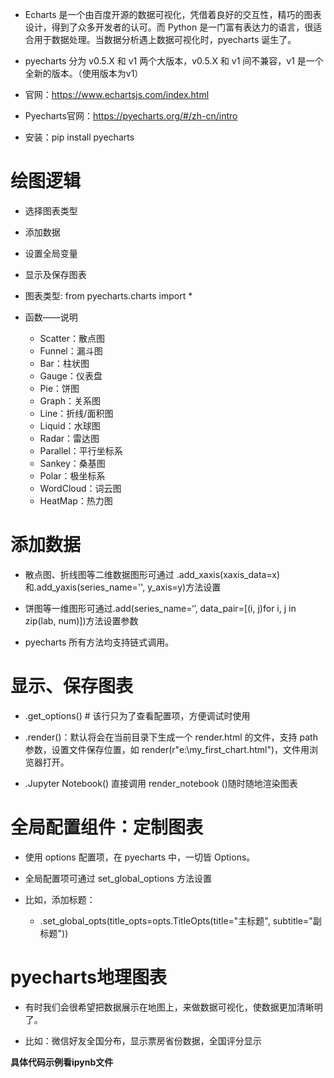 + Echarts 是一个由百度开源的数据可视化，凭借着良好的交互性，精巧的图表设计，得到了众多开发者的认可。而 Python 是一门富有表达力的语言，很适合用于数据处理。当数据分析遇上数据可视化时，pyecharts 诞生了。

+ pyecharts 分为 v0.5.X 和 v1 两个大版本，v0.5.X 和 v1 间不兼容，v1 是一个全新的版本。（使用版本为v1）

+ 官网：https://www.echartsjs.com/index.html

+ Pyecharts官网：https://pyecharts.org/#/zh-cn/intro

+ 安装：pip install pyecharts



# 绘图逻辑

+ 选择图表类型

+ 添加数据

+ 设置全局变量

+ 显示及保存图表



+ 图表类型: from pyecharts.charts import *
+ 函数——说明
    + Scatter：散点图
    + Funnel：漏斗图
    + Bar：柱状图
    + Gauge：仪表盘
    + Pie：饼图
    + Graph：关系图
    + Line：折线/面积图
    + Liquid：水球图
    + Radar：雷达图
    + Parallel：平行坐标系
    + Sankey：桑基图
    + Polar：极坐标系
    + WordCloud：词云图
    + HeatMap：热力图



# 添加数据

+ 散点图、折线图等二维数据图形可通过 .add_xaxis(xaxis_data=x)和.add_yaxis(series_name='', y_axis=y)方法设置

+ 饼图等一维图形可通过.add(series_name=‘’, data_pair=[(i, j)for i, j in zip(lab, num)])方法设置参数

+ pyecharts 所有方法均支持链式调用。



# 显示、保存图表

+ .get_options() # 该行只为了查看配置项，方便调试时使用

+ .render()：默认将会在当前目录下生成一个 render.html 的文件，支持 path 参数，设置文件保存位置，如 render(r"e:\my_first_chart.html")，文件用浏览器打开。

+ .Jupyter Notebook() 直接调用 render_notebook ()随时随地渲染图表



# 全局配置组件：定制图表

+ 使用 options 配置项，在 pyecharts 中，一切皆 Options。

+ 全局配置项可通过 set_global_options 方法设置
+ 比如，添加标题：
    + .set_global_opts(title_opts=opts.TitleOpts(title="主标题", subtitle="副标题"))



# pyecharts地理图表

+ 有时我们会很希望把数据展示在地图上，来做数据可视化，使数据更加清晰明了。

+ 比如：微信好友全国分布，显示票房省份数据，全国评分显示



**具体代码示例看ipynb文件**